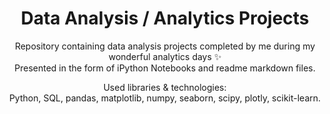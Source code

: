 <center><h1>Data Analysis / Analytics Projects</h1></center>

<p align=center>
Repository containing data analysis projects completed by me during my wonderful analytics days &#10024  <br>
Presented in the form of iPython Notebooks and readme markdown files.
</p>

<p align=center>
Used libraries & technologies:  <br>
Python, SQL, pandas, matplotlib, numpy, seaborn, scipy, plotly, scikit-learn.
</p>



  
 
